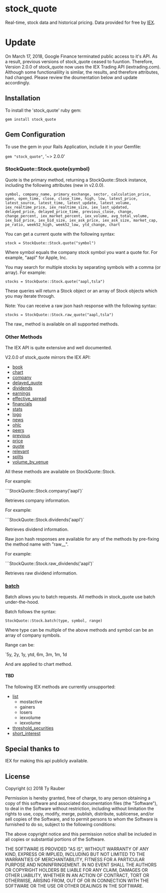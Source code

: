 # stock_quote

Real-time, stock data and historical pricing. Data provided for free by [IEX](https://iextrading.com/developer/).

# Update

On March 17, 2018, Google Finance terminated public access to it's API.  As a result, previous versions of stock_quote ceased to fuuntion. Therefore, Version 2.0.0 of stock_quote now uses the IEX Trading API (iextrading.com). Although some functionalility is similar, the results, and therefore attributes, had changed. Please review the doumentation below and update accordingly. 

## Installation

To install the 'stock_quote' ruby gem:

`gem install stock_quote`

## Gem Configuration

To use the gem in your Rails Application, include it in your Gemfile:

`gem "stock_quote"`, '~> 2.0.0'

### StockQuote::Stock.quote(symbol)

Quote is the primary method, returning a StockQuote::Stock instance, including the following attributes (new in v2.0.0).

`symbol, company_name, primary_exchange, sector, calculation_price, open, open_time, close, close_time, high, low, latest_price, latest_source, latest_time, latest_update, latest_volume, iex_realtime_price, iex_realtime_size, iex_last_updated, delayed_price, delayed_price_time, previous_close, change, change_percent, iex_market_percent, iex_volume, avg_total_volume, iex_bid_price, iex_bid_size, iex_ask_price, iex_ask_size, market_cap, pe_ratio, week52_high, week52_low, ytd_change, chart`

You can get a current quote with the following syntax:

`stock = StockQuote::Stock.quote("symbol")`

Where symbol equals the company stock symbol you want a quote for. For example, "aapl" for Apple, Inc.

You may search for multiple stocks by separating symbols with a comma (or array). For example:

`stocks = StockQuote::Stock.quote("aapl,tsla")`

These queries will return a Stock object or an array of Stock objects which you may iterate through. 

Note: You can receive a raw json hash response with the following syntax:

`stocks = StockQuote::Stock.raw_quote("aapl,tsla")`

The raw_ method is available on all supported methods.

### Other Methods

The IEX API is quite extensive and well documented.

V2.0.0 of stock_quote mirrors the IEX API:

* [book](https://iextrading.com/developer/docs/#book)
* [chart](https://iextrading.com/developer/docs/#chart)
* [company](https://iextrading.com/developer/docs/#company)
* [delayed_quote](https://iextrading.com/developer/docs/#delayed-quote)
* [dividends](https://iextrading.com/developer/docs/#dividends)
* [earnings](https://iextrading.com/developer/docs/#earnings)
* [effective_spread](https://iextrading.com/developer/docs/#effective-spread)
* [financials](https://iextrading.com/developer/docs/#financials)
* [stats](https://iextrading.com/developer/docs/#key-stats)
* [logo](https://iextrading.com/developer/docs/#logo)
* [news](https://iextrading.com/developer/docs/#news)
* [ohlc](https://iextrading.com/developer/docs/#ohlc)
* [peers](https://iextrading.com/developer/docs/#peers)
* [previous](https://iextrading.com/developer/docs/#previous)
* [price](https://iextrading.com/developer/docs/#price)
* [quote](https://iextrading.com/developer/docs/#quote)
* [relevant](https://iextrading.com/developer/docs/#relevant)
* [splits](https://iextrading.com/developer/docs/#splits)
* [volume_by_venue](https://iextrading.com/developer/docs/#volume-by-venue)

All these methods are available on StockQuote::Stock.

For example:

```StockQuote::Stock.company('aapl')`

Retrieves company information.

For example:

```StockQuote::Stock.dividends('aapl')`

Retrieves dividend information.

Raw json hash responses are available for any of the methods by pre-fixing the method name with "raw__".

For example:

```StockQuote::Stock.raw_dividends('aapl')`

Retrieves raw dividend information.

### [batch](https://iextrading.com/developer/docs/#batch-requests)

Batch allows you to batch requests.  All methods in stock_quote use batch under-the-hood.

Batch follows the syntax:

`StockQuote::Stock.batch(type, symbol, range)`

Where type can be multiple of the above methods and symbol can be an array of company symbols.

Range can be:

`5y, 2y, 1y, ytd, 6m, 3m, 1m, 1d

And are applied to chart method.

#### TBD

The following IEX methods are currently unsupported:

* [list](https://iextrading.com/developer/docs/#list)
  * mostactive
  * gainers
  * losers
  * iexvolume
  * iexvolume
* [threshold_securities](https://iextrading.com/developer/docs/#iex-regulation-sho-threshold-securities-list)
* [short_interest](https://iextrading.com/developer/docs/#iex-short-interest-list)


## Special thanks to

IEX for making this api publicly available.


## License

Copyright (c) 2018 Ty Rauber

Permission is hereby granted, free of charge, to any person obtaining a copy
of this software and associated documentation files (the "Software"), to deal
in the Software without restriction, including without limitation the rights
to use, copy, modify, merge, publish, distribute, sublicense, and/or sell
copies of the Software, and to permit persons to whom the Software is
furnished to do so, subject to the following conditions:

The above copyright notice and this permission notice shall be included in
all copies or substantial portions of the Software.

THE SOFTWARE IS PROVIDED "AS IS", WITHOUT WARRANTY OF ANY KIND, EXPRESS OR
IMPLIED, INCLUDING BUT NOT LIMITED TO THE WARRANTIES OF MERCHANTABILITY,
FITNESS FOR A PARTICULAR PURPOSE AND NONINFRINGEMENT. IN NO EVENT SHALL THE
AUTHORS OR COPYRIGHT HOLDERS BE LIABLE FOR ANY CLAIM, DAMAGES OR OTHER
LIABILITY, WHETHER IN AN ACTION OF CONTRACT, TORT OR OTHERWISE, ARISING FROM,
OUT OF OR IN CONNECTION WITH THE SOFTWARE OR THE USE OR OTHER DEALINGS IN
THE SOFTWARE.
